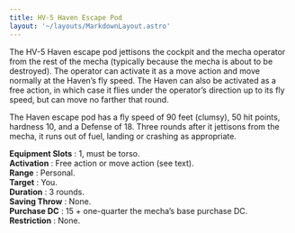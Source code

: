 ```yaml
---
title: HV-5 Haven Escape Pod
layout: '~/layouts/MarkdownLayout.astro'
---
```

The HV-5 Haven escape pod jettisons the cockpit and the mecha operator from
the rest of the mecha (typically because the mecha is about to be destroyed).
The operator can activate it as a move action and move normally at the Haven’s
fly speed. The Haven can also be activated as a free action, in which case it
flies under the operator’s direction up to its fly speed, but can move no
farther that round.

The Haven escape pod has a fly speed of 90 feet (clumsy), 50 hit points,
hardness 10, and a Defense of 18. Three rounds after it jettisons from the
mecha, it runs out of fuel, landing or crashing as appropriate.

**Equipment Slots** : 1, must be torso.  
**Activation** : Free action or move action (see text).  
**Range** : Personal.  
**Target** : You.  
**Duration** : 3 rounds.  
**Saving Throw** : None.  
**Purchase DC** : 15 + one-quarter the mecha’s base purchase DC.  
**Restriction** : None.


